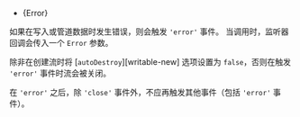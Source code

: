 <!-- YAML
added: v0.9.4
-->

* {Error}

如果在写入或管道数据时发生错误，则会触发 `'error'` 事件。 
当调用时，监听器回调会传入一个 `Error` 参数。

除非在创建流时将 [`autoDestroy`][writable-new] 选项设置为 `false`，否则在触发 `'error'` 事件时流会被关闭。

在 `'error'` 之后，除 `'close'` 事件外，不应再触发其他事件（包括 `'error'` 事件）。


